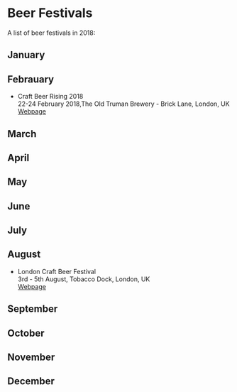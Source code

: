 # Beer Festivals
A list of beer festivals in 2018:

## January


## Febrauary
* Craft Beer Rising 2018   
22-24 February 2018,The Old Truman Brewery - Brick Lane, London, UK   
[Webpage](https://www.craftbeerrising.co.uk)

## March

## April

## May

## June

## July

## August
* London Craft Beer Festival   
3rd - 5th August, Tobacco Dock, London, UK   
[Webpage](https://londoncraftbeerfestival.co.uk)

## September

## October

## November

## December
